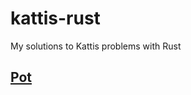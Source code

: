 # kattis-rust
My solutions to Kattis problems with Rust

## [Pot](https://open.kattis.com/problems/pot)
